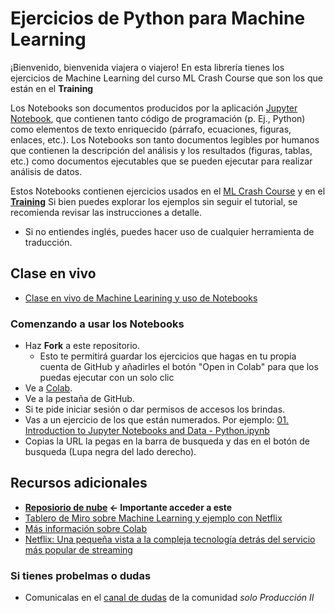 # Ejercicios de Python para Machine Learning

¡Bienvenido, bienvenida viajera o viajero! En esta librería tienes los ejercicios de Machine Learning del curso ML Crash Course que son los que están en el **Training**

Los Notebooks son documentos producidos por la aplicación [Jupyter Notebook](https://jupyter-notebook-beginner-guide.readthedocs.io/en/latest/what_is_jupyter.html#notebook-app), que contienen tanto código de programación (p. Ej., Python) como elementos de texto enriquecido (párrafo, ecuaciones, figuras, enlaces, etc.). Los Notebooks son tanto documentos legibles por humanos que contienen la descripción del análisis y los resultados (figuras, tablas, etc.) como documentos ejecutables que se pueden ejecutar para realizar análisis de datos.

Estos Notebooks contienen ejercicios usados en el [ML Crash Course](https://docs.microsoft.com/learn/paths/ml-crash-course) y en el **[Training](https://innovaccion.mx/)** Si bien puedes explorar los ejemplos sin seguir el tutorial, se recomienda revisar las instrucciones a detalle.

- Si no entiendes inglés, puedes hacer uso de cualquier herramienta de traducción.

## Clase en vivo

* [Clase en vivo de Machine Learining y uso de Notebooks](https://web.microsoftstream.com/video/e3dcca65-f9b4-434c-a904-b8ecd8dea1b1)

### Comenzando a usar los Notebooks

* Haz **Fork** a este repositorio.
  * Esto te permitirá guardar los ejercicios que hagas en tu propia cuenta de GitHub y añadirles el botón "Open in Colab" para que los puedas ejecutar con un solo clic
* Ve a [Colab](https://colab.research.google.com/).
* Ve a la pestaña de GitHub.
* Si te pide iniciar sesión o dar permisos de accesos los brindas.
* Vas a un ejercicio de los que están numerados. Por ejemplo: [01. Introduction to Jupyter Notebooks and Data - Python.ipynb](https://github.com/jose1824/ms-learn-ml-crash-course-python/blob/master/01.%20Introduction%20to%20Jupyter%20Notebooks%20and%20Data%20-%20Python.ipynb)
* Copias la URL la pegas en la barra de busqueda y das en el botón de busqueda (Lupa negra del lado derecho).

## Recursos adicionales

* **[Reposiorio de nube](https://github.com/FernandaOchoa/python101Nubers) <- Importante acceder a este**
* [Tablero de Miro sobre Machine Learning y ejemplo con Netflix](https://miro.com/app/board/o9J_kifeMOU=/)
* [Más información sobre Colab](https://colab.research.google.com/drive/1YKHHLSlG-B9Ez2-zf-YFxXTVgfC_Aqtt)
* [Netflix: Una pequeña vista a la compleja tecnología detrás del servicio más popular de streaming](https://medium.com/bigdatalatam/netflix-una-peque%C3%B1a-vista-a-la-compleja-tecnolog%C3%ADa-detr%C3%A1s-del-servicio-m%C3%A1s-popular-de-streaming-907124c3d5da)


### Si tienes probelmas o dudas

* Comunicalas en el [canal de dudas](https://teams.microsoft.com/l/channel/19%3ae306d14f14564e1db5beca40ed3cb8f5%40thread.tacv2/02%2520Canal%2520de%2520dudas%2520%25F0%259F%25A4%2594?groupId=c23f58da-c9fc-48fe-8120-820557422f06&tenantId=4ae54b05-b77e-4224-aef1-8661422e0816) de la comunidad *solo Producción II*
